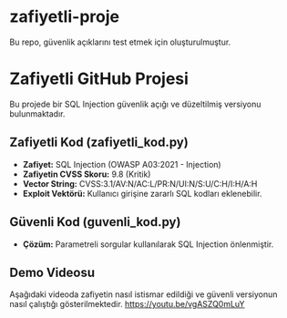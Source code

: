 # zafiyetli-proje
Bu repo, güvenlik açıklarını test etmek için oluşturulmuştur.
# Zafiyetli GitHub Projesi

Bu projede bir SQL Injection güvenlik açığı ve düzeltilmiş versiyonu bulunmaktadır.

##  Zafiyetli Kod (zafiyetli_kod.py)
- **Zafiyet:** SQL Injection (OWASP A03:2021 - Injection)  
- **Zafiyetin CVSS Skoru:** 9.8 (Kritik)
- **Vector String:** CVSS:3.1/AV:N/AC:L/PR:N/UI:N/S:U/C:H/I:H/A:H
- **Exploit Vektörü:** Kullanıcı girişine zararlı SQL kodları eklenebilir.  

##  Güvenli Kod (guvenli_kod.py)
- **Çözüm:** Parametreli sorgular kullanılarak SQL Injection önlenmiştir.  

## Demo Videosu
Aşağıdaki videoda zafiyetin nasıl istismar edildiği ve güvenli versiyonun nasıl çalıştığı gösterilmektedir.
https://youtu.be/vgASZQ0mLuY
